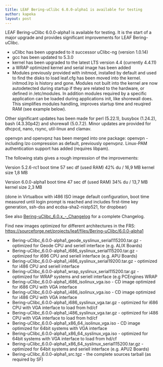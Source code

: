 ```yaml
---
title: LEAF Bering-uClibc 6.0.0-alpha1 is available for testing
author: kapeka
layout: post
---
```

LEAF Bering-uClibc 6.0.0-alpha1 is available for testing.
It is the start of a major upgrade and provides significant improvements for LEAF Bering-uClibc.


* uClibc has been upgraded to it successor uClibc-ng (version 1.0.14)
* gcc has been updated to 5.3.0
* kernel has been upgraded to the latest LTS version 4.4 (currently 4.4.11)
* a WRAP optimized kernel and serial image has been added
* Modules previously provided with initmod, installed by default and used to find
the disks to load leaf.cfg has been moved into the kernel. initmod.lrp is history and gone.
Modules not built into the kernel are now autodetected during startup if they are related
to the hardware, or defined in /etc/modules.
In addition modules required by a specific application can be loaded during applications init, 
like shorewall does.
This simplifies modules handling, improves startup time and reuqired RAM (see example below).

Other significant updates has been made for perl (5.22.1), busybox (1.24.2), bash (4.3.30p42)
and shorewall (5.0.7.2).
Minor updates are provided for dhcpcd, nano, rsync, util-linux and clamav.

openvpn and openvpnz has been merged into one package: openvpn - including
lzo compression as default, previously openvpnz. Linux-PAM authentication support
has added (requires libpam).

The following stats gives a rough impression of the improvements:
		
Version 5.2.6-rc1
 boot time 	57 sec
 df (used RAM)	42%
 du /		16,9 MB
 kernel size	1,8 MB

Version 6.0.0-alpha1
 boot time	47 sec
 df (used RAM)	34%
 du /		13,7 MB
 kernel size	2,3 MB

(done in Virtualbox with i486 ISO image default configuration, 
boot time measured until login prompt is reached and includes 
first-time key generation, ssh-dss and ecdsa-sha2-nistp521, for dropbear)

See also
<a href="{{ site.buc_wiki_url }}/Bering-uClibc_6.0.x_-_Changelog">Bering-uClibc_6.0.x_-_Changelog</a>
for a complete Changelog.

<p>Find new images optimized for different architectures in the FRS:
<a href="https://sourceforge.net/projects/leaf/files/Bering-uClibc/6.0.0-alpha1">https://sourceforge.net/projects/leaf/files/Bering-uClibc/6.0.0-alpha1</a>
<ul>

<li>Bering-uClibc_6.0.0-alpha1_geode_syslinux_serial115200.tar.gz - optimized for Geode CPU and seriell interface (e.g. ALIX Boards) </li>

<li>Bering-uClibc_6.0.0-alpha1_i686_syslinux_serial115200.tar.gz - optimized for i696 CPU and seriell interface (e.g. APU Boards) </li>

<li>Bering-uClibc_6.0.0-alpha1_i486_syslinux_serial19200.tar.gz - optimized for i486 CPU and seriell interface </li>

<li>Bering-uClibc_6.0.0-alpha1_wrap_syslinux_serial115200.tar.gz - optimized for WRAP systems and seriell interface (e.g PCEngines WRAP</li>

<li>Bering-uClibc_6.0.0-alpha1_i686_isolinux_vga.iso - CD image optimized for i686 CPU with VGA interface</li>

<li>Bering-uClibc_6.0.0-alpha1_i486_isolinux_vga.iso - CD image optimized for i486 CPU with VGA interface</li>

<li>Bering-uClibc_6.0.0-alpha1_i686_syslinux_vga.tar.gz - optimized for i686 CPU with VGA interface to load from hd/cf</li>

<li>Bering-uClibc_6.0.0-alpha1_i486_syslinux_vga.tar.gz - optimized for i486 CPU with VGA interface to load from hd/cf</li>

<li>Bering-uClibc_6.0.0-alpha1_x86_64_isolinux_vga.iso - CD image optimized for 64bit systems  with VGA interface</li>

<li>Bering-uClibc_6.0.0-alpha1_x86_64_syslinux_vga.iso - optimized for 64bit systems  with VGA interface to load from hd/cf</li>

<li>Bering-uClibc_6.0.0-alpha1_x86_64_syslinux_serial115200.tar.gz - optimized for 64bit systems and seriell interface (e.g. APU2 Boards) </li>

<li>Bering-uClibc_6.0.0-alpha1_src.tgz - the complete sources tarball (as required by SF)</li>
</ul>
